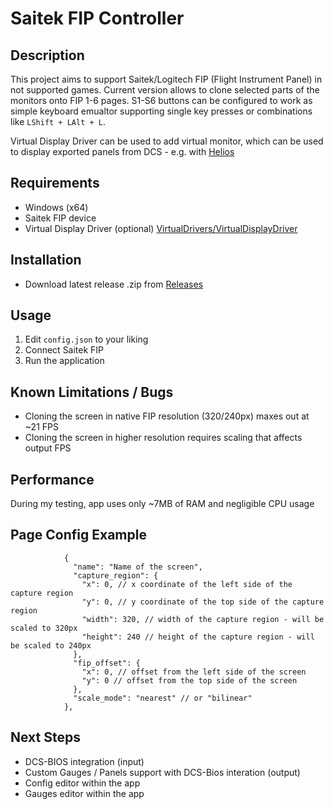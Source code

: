 # Saitek FIP Controller

## Description
This project aims to support Saitek/Logitech FIP (Flight Instrument Panel) in not supported games.
Current version allows to clone selected parts of the monitors onto FIP 1-6 pages.
S1-S6 buttons can be configured to work as simple keyboard emualtor supporting single key presses or combinations like `LShift + LAlt + L`.

Virtual Display Driver can be used to add virtual monitor, which can be used to display exported panels from DCS - e.g. with [Helios](https://github.com/HeliosVirtualCockpit/Helios)


## Requirements
- Windows (x64)
- Saitek FIP device
- Virtual Display Driver (optional) [VirtualDrivers/VirtualDisplayDriver](https://github.com/VirtualDrivers/Virtual-Display-Driver)

## Installation
- Download latest release .zip from [Releases](https://github.com/SmokeyDev/FIPUnlocked/releases/latest)

## Usage
1. Edit `config.json` to your liking
2. Connect Saitek FIP
3. Run the application


## Known Limitations / Bugs
- Cloning the screen in native FIP resolution (320/240px) maxes out at ~21 FPS
- Cloning the screen in higher resolution requires scaling that affects output FPS

## Performance
During my testing, app uses only ~7MB of RAM and negligible CPU usage


## Page Config Example
```
			{
			  "name": "Name of the screen",
			  "capture_region": {
			    "x": 0, // x coordinate of the left side of the capture region
			    "y": 0, // y coordinate of the top side of the capture region
			    "width": 320, // width of the capture region - will be scaled to 320px
			    "height": 240 // height of the capture region - will be scaled to 240px
			  },
			  "fip_offset": {
			    "x": 0, // offset from the left side of the screen
			    "y": 0 // offset from the top side of the screen
			  },
			  "scale_mode": "nearest" // or "bilinear"
			},
```

## Next Steps
- DCS-BIOS integration (input)
- Custom Gauges / Panels support with DCS-Bios interation (output)
- Config editor within the app
- Gauges editor within the app